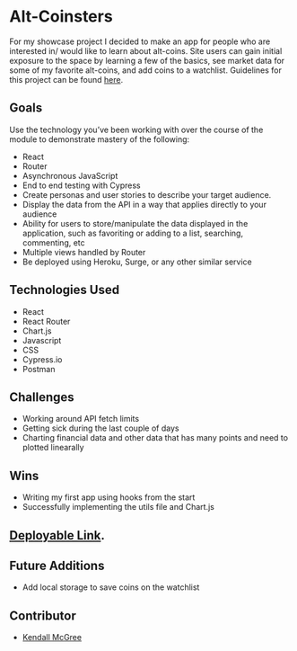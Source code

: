 # Alt-Coinsters

For my showcase project I decided to make an app for people who are interested in/ would like to learn about alt-coins. Site users can gain initial exposure to the space by learning a few of the basics, see market data for some of my favorite alt-coins, and add coins to a watchlist. Guidelines for this project can be found [here](https://frontend.turing.edu/projects/module-3/showcase.html).

## Goals

Use the technology you’ve been working with over the course of the module to demonstrate mastery of the following:
- React
- Router
- Asynchronous JavaScript
- End to end testing with Cypress
- Create personas and user stories to describe your target audience.
- Display the data from the API in a way that applies directly to your audience
- Ability for users to store/manipulate the data displayed in the application, such as favoriting or adding to a list, searching, commenting, etc
- Multiple views handled by Router
- Be deployed using Heroku, Surge, or any other similar service

## Technologies Used

- React
- React Router
- Chart.js
- Javascript
- CSS
- Cypress.io
- Postman

## Challenges

- Working around API fetch limits
- Getting sick during the last couple of days
- Charting financial data and other data that has many points and need to plotted linearally

## Wins

- Writing my first app using hooks from the start
- Successfully implementing the utils file and Chart.js

## [Deployable Link](https://alt-coinsters.herokuapp.com/).

## Future Additions

- Add local storage to save coins on the watchlist

## Contributor

- [Kendall McGree](https://github.com/kendallm360)
